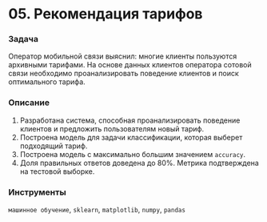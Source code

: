 # 05. Рекомендация тарифов

### Задача

Оператор мобильной связи выяснил: многие клиенты пользуются архивными тарифами. На основе данных клиентов оператора сотовой связи необходимо проанализировать поведение клиентов и поиск оптимального тарифа.

### Описание

1. Разработана система, способная проанализировать поведение клиентов и предложить пользователям новый тариф.
2. Построена модель для задачи классификации, которая выберет подходящий тариф. 
3. Построена модель с максимально большим значением `accuracy`. 
4. Доля правильных ответов доведена до 80%. Метрика подтверждена на тестовой выборке.

### Инструменты

`машинное обучение`, `sklearn`, `matplotlib`, `numpy`, `pandas`